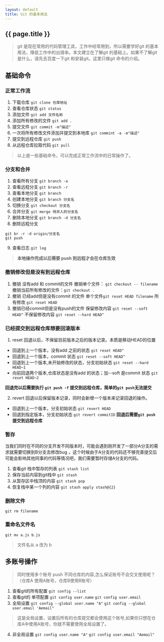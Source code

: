 ```yaml
---
layout: default
title: Git 的基本用法
---
```

## {{ page.title }}

> git 是现在常用的代码管理工具，工作中经常用到，所以需要学好git 的基本用法，降低工作中的出错率。本文建立在了解git 的基础上。如果不了解git 是什么，请先去百度一下git 和安装git。这里只做git 命令的介绍。

## 基础命令

### 正常工作流

1. 下载仓库 `git clone 仓库地址 `
2. 查看仓库状态 `git status `
3. 添加文件   `git add 文件名称 ` 
4. 添加所有修改的文件 `git add .` 
4. 提交文件 `git commit -m"描述" `
5. 一次将所有修改文件添加并提交到本地库 `git commint -a -m"描述"` 
5. 提交到远程仓库 `git push `
6. 从远程仓库拉取代码 `git pull `

> 以上是一些基础命令，可以完成正常工作流中的日常操作了。

### 分支和合并

1. 查看所有分支 `git branch -a `
2. 查看远程分支 `git branch -r `
3. 查看本地分支 `git branch  `
4. 创建本地分支 `git branch 分支名 `
5. 切换分支 `git checkout 分支名 `
6. 合并分支 `git merge 待并入的分支名`
7. 删除本地分支  `git branch -d 分支名`
8. 删除远程分支 

 ```
 git br -r -d origin/分支名    
 git push
 ```
 9. 查看日志 `git log`

> **本地操作完成以后需要 push 到远程才会在仓库生效**

### 撤销修改但是没有到远程仓库

1. 撤销 没有add 和 commit的文件
 撤销单个文件： `git checkout -- filename`
 撤销当前所有修改的文件：`git checkout .` 
2. 撤销 已经add但是没有commit 的文件
 单个文件`git reset HEAD filename` 
 所有修改 `git reset HEAD`
3. 撤销已经commit但是没有push的文件
保留修改内容 `git reset --soft HEAD^` 
不保留修改内容 `git reset --hard HEAD^`

### 已经提交到远程仓库想要回滚版本
1. reset 回退以后，不保留目前版本之后的版本记录。本质是移动HEAD的位置
* 回退到上一个版本，没有add 之前的状态
`git reset HEAD^`
* 回退到上一个版本，commit 状态
`git reset --soft HEAD^` 
* 回退到上一个版本,未开始修改的状态，分支初始状态
`git reset --hard HEAD~1`
* 向前回退两个版本,仓库状态是没有add 的状态；加--soft 是commit 状态
 `git reset HEAD~2` 

**回退完以后需要执行 `git push -f` 提交到远程仓库，简单的`git push`无法提交**

2. revert 回退以后保留版本记录，同时会新增一个版本来记录回退的操作。
* 回退到上一个版本，分支初始状态
`git revert HEAD`
* 回退到指定版本，分支初始状态
`git revert commitID` 
**回退后需要`git push`提交到远程仓库**

### 暂存
当我们同时在不同的分支开发不同版本时，可能会遇到刚开发了一部分A分支的需求就需要切换到B分支去修改bug ，这个时候由于A分支的代码还不够完善提交后可能会影响其他同事的代码等情况吧，我们需要暂时存储A分支的代码。

1. 查看git 栈中暂存的列表 `git stash list `
2. 保存当前内容到git栈中 `git stash`
3. 从暂存区中栈顶的内容 `git stash pop`
4. 恢复栈中某一个列的内容 `git stash apply stash@{2}`

### 删除文件
`git rm filename`
### 重命名文件名
`git mv a.js b.js`
> 文件名从 a 改为 b

## 多账号操作
> 同时使用多个账号 push 不同仓库的内容,怎么保证账号不会交叉使用呢？（仓库A 使用A账号，仓库B使用B账号）

1. 查看git的所有配置
`git config --list`
2. 查看git的 单项配置
`git config user.name` 
`git config user.email`
3. 全局设置
 `git config --global user.name "A"`
 `git config --global user.email 'Aemail"`
 > 这是全局设置，设置后所有的仓库提交都会使用这个账号,如果你只想在仓库A中使用A账号，你就不需要使用全局设置了。
4. 非全局设置
`git config user.name "A"`
`git config user.email "Aemail"`


